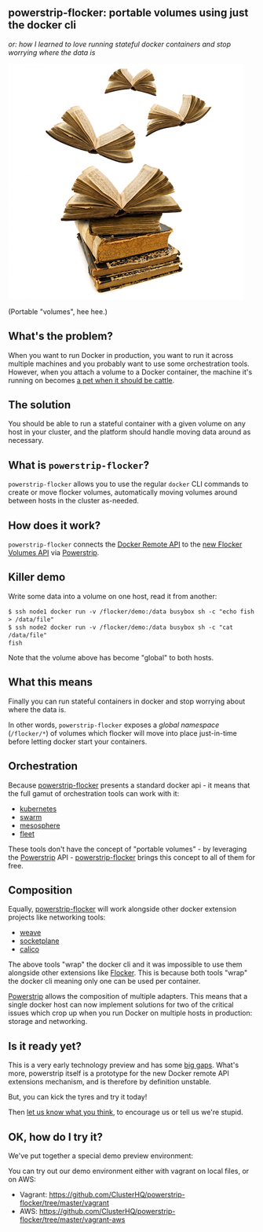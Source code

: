 ## powerstrip-flocker: portable volumes using just the docker cli
*or: how I learned to love running stateful docker containers and stop worrying where the data is*

![flying books to illustrate portable volumes](resources/flying_books.jpg)

(Portable "volumes", hee hee.)

## What's the problem?

When you want to run Docker in production, you want to run it across multiple machines and you probably want to use some orchestration tools.
However, when you attach a volume to a Docker container, the machine it's running on becomes [a pet when it should be cattle](http://www.theregister.co.uk/2013/03/18/servers_pets_or_cattle_cern/).

## The solution

You should be able to run a stateful container with a given volume on any host in your cluster, and the platform should handle moving data around as necessary.

## What is `powerstrip-flocker`?

`powerstrip-flocker` allows you to use the regular `docker` CLI commands to create or move flocker volumes, automatically moving volumes around between hosts in the cluster as-needed.

## How does it work?

`powerstrip-flocker` connects the [Docker Remote API](https://docs.docker.com/reference/api/docker_remote_api/) to the [new Flocker Volumes API](http://doc-dev.clusterhq.com/advanced/api.html) via [Powerstrip](https://github.com/clusterhq/powerstrip).

## Killer demo

Write some data into a volume on one host, read it from another:

```
$ ssh node1 docker run -v /flocker/demo:/data busybox sh -c "echo fish > /data/file"
$ ssh node2 docker run -v /flocker/demo:/data busybox sh -c "cat /data/file"
fish
```

Note that the volume above has become "global" to both hosts.

## What this means

Finally you can run stateful containers in docker and stop worrying about where the data is.

In other words, `powerstrip-flocker` exposes a *global namespace* (`/flocker/*`) of volumes which flocker will move into place just-in-time before letting docker start your containers.

## Orchestration

Because [powerstrip-flocker](https://github.com/ClusterHQ/powerstrip-flocker) presents a standard docker api - it means that the full gamut of orchestration tools can work with it:

 * [kubernetes](https://github.com/googlecloudplatform/kubernetes)
 * [swarm](https://github.com/docker/swarm/)
 * [mesosphere](https://github.com/mesosphere/marathon)
 * [fleet](https://github.com/coreos/fleet)

These tools don't have the concept of "portable volumes" - by leveraging the [Powerstrip](https://github.com/ClusterHQ/powerstrip) API - [powerstrip-flocker](https://github.com/ClusterHQ/powerstrip-flocker) brings this concept to all of them for free.

## Composition

Equally, [powerstrip-flocker](https://github.com/ClusterHQ/powerstrip-flocker) will work alongside other docker extension projects like networking tools:

 * [weave](https://github.com/zettio/weave)
 * [socketplane](https://github.com/socketplane/socketplane)
 * [calico](https://github.com/Metaswitch/calico)

The above tools "wrap" the docker cli and it was impossible to use them alongside other extensions like [Flocker](https://github.com/ClusterHQ/flocker).
This is because both tools "wrap" the docker cli meaning only one can be used per container.

[Powerstrip](https://github.com/ClusterHQ/powerstrip) allows the composition of multiple adapters.
This means that a single docker host can now implement solutions for two of the critical issues which crop up when you run Docker on multiple hosts in production: storage and networking.

## Is it ready yet?

This is a very early technology preview and has some [big gaps](https://github.com/ClusterHQ/powerstrip-flocker/issues).
What's more, powerstrip itself is a prototype for the new Docker remote API extensions mechanism, and is therefore by definition unstable.

But, you can kick the tyres and try it today!

Then [let us know what you think](https://github.com/ClusterHQ/powerstrip-flocker/issues/new), to encourage us or tell us we're stupid.

## OK, how do I try it?

We've put together a special demo preview environment:

You can try out our demo environment either with vagrant on local files, or on AWS:

* Vagrant: https://github.com/ClusterHQ/powerstrip-flocker/tree/master/vagrant
* AWS: https://github.com/ClusterHQ/powerstrip-flocker/tree/master/vagrant-aws
